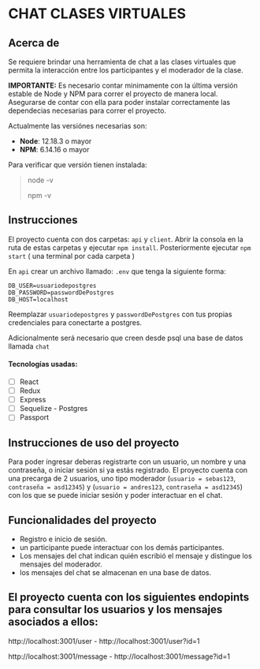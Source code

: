 

# CHAT CLASES VIRTUALES 

## Acerca de

Se requiere brindar una herramienta de chat a las clases virtuales que permita la interacción entre los participantes y el moderador de la clase.

__IMPORTANTE:__ Es necesario contar minimamente con la última versión estable de Node y NPM para correr el proyecto de manera local. Asegurarse de contar con ella para poder instalar correctamente las dependecias necesarias para correr el proyecto.

Actualmente las versiónes necesarias son:

 * __Node__: 12.18.3 o mayor
 * __NPM__: 6.14.16 o mayor

Para verificar que versión tienen instalada:

> node -v
>
> npm -v

## Instrucciones

El proyecto cuenta con dos carpetas: `api` y `client`. Abrir la consola en la ruta de estas carpetas y ejecutar `npm install`. Posteriormente ejecutar `npm start` ( una terminal por cada carpeta )

En `api` crear un archivo llamado: `.env` que tenga la siguiente forma:

```
DB_USER=usuariodepostgres
DB_PASSWORD=passwordDePostgres
DB_HOST=localhost
```

Reemplazar `usuariodepostgres` y `passwordDePostgres` con tus propias credenciales para conectarte a postgres. 

Adicionalmente será necesario que creen desde psql una base de datos llamada `chat`


#### Tecnologías usadas:
- [ ] React
- [ ] Redux
- [ ] Express
- [ ] Sequelize - Postgres
- [ ] Passport

## Instrucciones de uso del proyecto
Para poder ingresar deberas registrarte con un usuario, un nombre y una contraseña, o iniciar sesión si ya estás registrado. El proyecto cuenta con una precarga de 2 usuarios, uno tipo moderador (`usuario = sebas123`, `contraseña = asd12345`) y (`usuario = andres123`, `contraseña = asd12345`) con los que se puede iniciar sesión y poder interactuar en el chat.

## Funcionalidades del proyecto
- Registro e inicio de sesión.
- un participante puede interactuar con los demás participantes.
- Los mensajes del chat indican quién escribió el mensaje y distingue los mensajes del moderador.
- los mensajes del chat se almacenan en una base de datos.

## El proyecto cuenta con los siguientes endopints para consultar los usuarios y los mensajes asociados a ellos:

http://localhost:3001/user  -  http://localhost:3001/user?id=1

http://localhost:3001/message  -  http://localhost:3001/message?id=1





